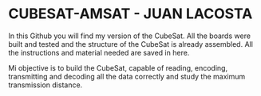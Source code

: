 # CUBESAT-AMSAT - JUAN LACOSTA
In this Github you will find my version of the CubeSat.
All the boards were built and tested and the structure of the CubeSat is already assembled. All the instructions and material needed are saved in here. 

Mi objective is to build the CubeSat, capable of reading, encoding, transmitting and decoding all the data correctly and study the maximum transmission distance.

